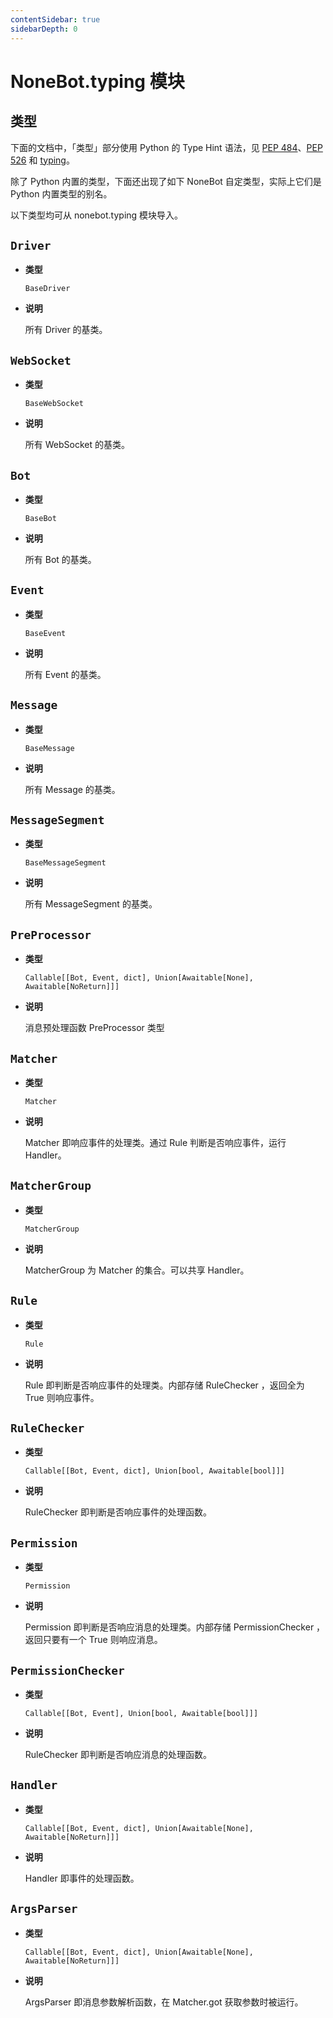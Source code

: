 ```yaml
---
contentSidebar: true
sidebarDepth: 0
---
```


# NoneBot.typing 模块

## 类型

下面的文档中，「类型」部分使用 Python 的 Type Hint 语法，见 [PEP 484](https://www.python.org/dev/peps/pep-0484/)、[PEP 526](https://www.python.org/dev/peps/pep-0526/) 和 [typing](https://docs.python.org/3/library/typing.html)。

除了 Python 内置的类型，下面还出现了如下 NoneBot 自定类型，实际上它们是 Python 内置类型的别名。

以下类型均可从 nonebot.typing 模块导入。


## `Driver`


* **类型**

    `BaseDriver`



* **说明**

    所有 Driver 的基类。




## `WebSocket`


* **类型**

    `BaseWebSocket`



* **说明**

    所有 WebSocket 的基类。




## `Bot`


* **类型**

    `BaseBot`



* **说明**

    所有 Bot 的基类。




## `Event`


* **类型**

    `BaseEvent`



* **说明**

    所有 Event 的基类。




## `Message`


* **类型**

    `BaseMessage`



* **说明**

    所有 Message 的基类。




## `MessageSegment`


* **类型**

    `BaseMessageSegment`



* **说明**

    所有 MessageSegment 的基类。




## `PreProcessor`


* **类型**

    `Callable[[Bot, Event, dict], Union[Awaitable[None], Awaitable[NoReturn]]]`



* **说明**

    消息预处理函数 PreProcessor 类型




## `Matcher`


* **类型**

    `Matcher`



* **说明**

    Matcher 即响应事件的处理类。通过 Rule 判断是否响应事件，运行 Handler。




## `MatcherGroup`


* **类型**

    `MatcherGroup`



* **说明**

    MatcherGroup 为 Matcher 的集合。可以共享 Handler。




## `Rule`


* **类型**

    `Rule`



* **说明**

    Rule 即判断是否响应事件的处理类。内部存储 RuleChecker ，返回全为 True 则响应事件。




## `RuleChecker`


* **类型**

    `Callable[[Bot, Event, dict], Union[bool, Awaitable[bool]]]`



* **说明**

    RuleChecker 即判断是否响应事件的处理函数。




## `Permission`


* **类型**

    `Permission`



* **说明**

    Permission 即判断是否响应消息的处理类。内部存储 PermissionChecker ，返回只要有一个 True 则响应消息。




## `PermissionChecker`


* **类型**

    `Callable[[Bot, Event], Union[bool, Awaitable[bool]]]`



* **说明**

    RuleChecker 即判断是否响应消息的处理函数。




## `Handler`


* **类型**

    `Callable[[Bot, Event, dict], Union[Awaitable[None], Awaitable[NoReturn]]]`



* **说明**

    Handler 即事件的处理函数。




## `ArgsParser`


* **类型**

    `Callable[[Bot, Event, dict], Union[Awaitable[None], Awaitable[NoReturn]]]`



* **说明**

    ArgsParser 即消息参数解析函数，在 Matcher.got 获取参数时被运行。
